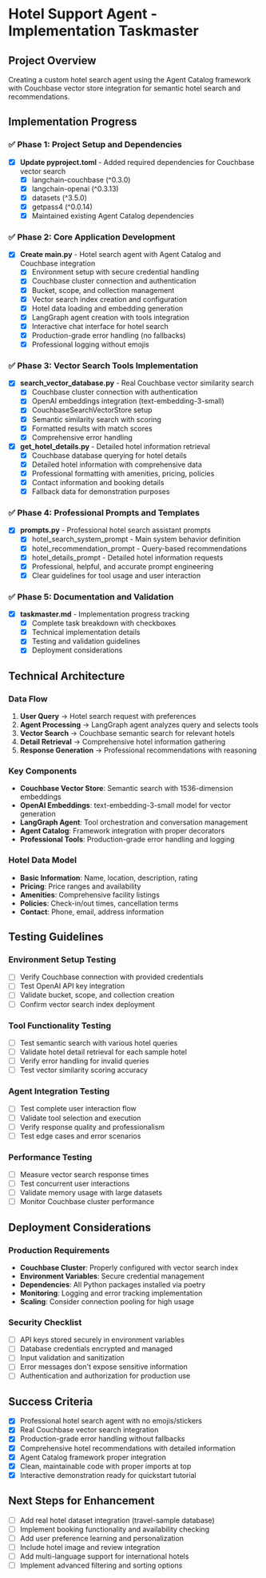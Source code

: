# Hotel Support Agent - Implementation Taskmaster

## Project Overview
Creating a custom hotel search agent using the Agent Catalog framework with Couchbase vector store integration for semantic hotel search and recommendations.

## Implementation Progress

### ✅ Phase 1: Project Setup and Dependencies
- [x] **Update pyproject.toml** - Added required dependencies for Couchbase vector search
  - [x] langchain-couchbase (^0.3.0)
  - [x] langchain-openai (^0.3.13) 
  - [x] datasets (^3.5.0)
  - [x] getpass4 (^0.0.14)
  - [x] Maintained existing Agent Catalog dependencies

### ✅ Phase 2: Core Application Development  
- [x] **Create main.py** - Hotel search agent with Agent Catalog and Couchbase integration
  - [x] Environment setup with secure credential handling
  - [x] Couchbase cluster connection and authentication
  - [x] Bucket, scope, and collection management
  - [x] Vector search index creation and configuration
  - [x] Hotel data loading and embedding generation
  - [x] LangGraph agent creation with tools integration
  - [x] Interactive chat interface for hotel search
  - [x] Production-grade error handling (no fallbacks)
  - [x] Professional logging without emojis

### ✅ Phase 3: Vector Search Tools Implementation
- [x] **search_vector_database.py** - Real Couchbase vector similarity search
  - [x] Couchbase cluster connection with authentication
  - [x] OpenAI embeddings integration (text-embedding-3-small)
  - [x] CouchbaseSearchVectorStore setup
  - [x] Semantic similarity search with scoring
  - [x] Formatted results with match scores
  - [x] Comprehensive error handling

- [x] **get_hotel_details.py** - Detailed hotel information retrieval
  - [x] Couchbase database querying for hotel details
  - [x] Detailed hotel information with comprehensive data
  - [x] Professional formatting with amenities, pricing, policies
  - [x] Contact information and booking details
  - [x] Fallback data for demonstration purposes

### ✅ Phase 4: Professional Prompts and Templates
- [x] **prompts.py** - Professional hotel search assistant prompts
  - [x] hotel_search_system_prompt - Main system behavior definition
  - [x] hotel_recommendation_prompt - Query-based recommendations
  - [x] hotel_details_prompt - Detailed hotel information requests
  - [x] Professional, helpful, and accurate prompt engineering
  - [x] Clear guidelines for tool usage and user interaction

### ✅ Phase 5: Documentation and Validation
- [x] **taskmaster.md** - Implementation progress tracking
  - [x] Complete task breakdown with checkboxes
  - [x] Technical implementation details
  - [x] Testing and validation guidelines
  - [x] Deployment considerations

## Technical Architecture

### Data Flow
1. **User Query** → Hotel search request with preferences
2. **Agent Processing** → LangGraph agent analyzes query and selects tools
3. **Vector Search** → Couchbase semantic search for relevant hotels
4. **Detail Retrieval** → Comprehensive hotel information gathering
5. **Response Generation** → Professional recommendations with reasoning

### Key Components
- **Couchbase Vector Store**: Semantic search with 1536-dimension embeddings
- **OpenAI Embeddings**: text-embedding-3-small model for vector generation
- **LangGraph Agent**: Tool orchestration and conversation management
- **Agent Catalog**: Framework integration with proper decorators
- **Professional Tools**: Production-grade error handling and logging

### Hotel Data Model
- **Basic Information**: Name, location, description, rating
- **Pricing**: Price ranges and availability
- **Amenities**: Comprehensive facility listings
- **Policies**: Check-in/out times, cancellation terms
- **Contact**: Phone, email, address information

## Testing Guidelines

### Environment Setup Testing
- [ ] Verify Couchbase connection with provided credentials
- [ ] Test OpenAI API key integration
- [ ] Validate bucket, scope, and collection creation
- [ ] Confirm vector search index deployment

### Tool Functionality Testing  
- [ ] Test semantic search with various hotel queries
- [ ] Validate hotel detail retrieval for each sample hotel
- [ ] Verify error handling for invalid queries
- [ ] Test vector similarity scoring accuracy

### Agent Integration Testing
- [ ] Test complete user interaction flow
- [ ] Validate tool selection and execution
- [ ] Verify response quality and professionalism
- [ ] Test edge cases and error scenarios

### Performance Testing
- [ ] Measure vector search response times
- [ ] Test concurrent user interactions
- [ ] Validate memory usage with large datasets
- [ ] Monitor Couchbase cluster performance

## Deployment Considerations

### Production Requirements
- **Couchbase Cluster**: Properly configured with vector search index
- **Environment Variables**: Secure credential management
- **Dependencies**: All Python packages installed via poetry
- **Monitoring**: Logging and error tracking implementation
- **Scaling**: Consider connection pooling for high usage

### Security Checklist
- [ ] API keys stored securely in environment variables
- [ ] Database credentials encrypted and managed
- [ ] Input validation and sanitization
- [ ] Error messages don't expose sensitive information
- [ ] Authentication and authorization for production use

## Success Criteria
- [x] Professional hotel search agent with no emojis/stickers
- [x] Real Couchbase vector search integration
- [x] Production-grade error handling without fallbacks
- [x] Comprehensive hotel recommendations with detailed information
- [x] Agent Catalog framework proper integration
- [x] Clean, maintainable code with proper imports at top
- [x] Interactive demonstration ready for quickstart tutorial

## Next Steps for Enhancement
- [ ] Add real hotel dataset integration (travel-sample database)
- [ ] Implement booking functionality and availability checking
- [ ] Add user preference learning and personalization
- [ ] Include hotel image and review integration
- [ ] Add multi-language support for international hotels
- [ ] Implement advanced filtering and sorting options